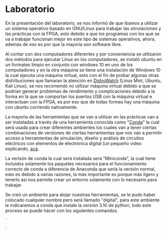 # Laboratorio
En la presentación del laboratorio, se nos informó de que ibamos a utilizar un sistema operativo basado en GNU/Linux para trabajar las simulaciones y las prácticas con la FPGA, esto debido a que los programas con los que se va a trabajar funcionan mejor en este tipo de sistemas operativos, ahora, además de eso es por que la mayoría son software libre.

Al contar con dos computadores diferentes y por conveniencia se utilizaron dos métodos para ejecutar Linux en los computadores, se instaló ubuntu en un formateo limpio en conjunto con windows 10 en uno de los computadores y en la otra máquina se tiene una instalación de Windows 10 la cual ejecuta una máquina virtual, esto con el fin de probar algunas otras distribuciones que llamaran la atención en [DistroWatch](https://distrowatch.com/) (Linux Mint, Ubuntu, Kali Linux), se nos recomendó no utilizar máquina virtual debido a que se podrían generar problemas de rendimiento y complicaciones debido a la forma en la que se comportan los puertos USB con la máquina virtual e interactuan con la FPGA, es por eso que de todas formas hay una máquina con ubuntu corriendo nativamente. 

La mayoría de las herramientas que se van a utilizar en las prácticas van a ser instaladas a través de una herramienta conocida como "[Conda](https://www.anaconda.com/download)" la cual será usada para crear diferentes ambientes los cuales van a tener ciertas combinaciones de versiones de ciertas herramientas que nos van a permitir acceso a herramientas de simulación, diseño y análisis de circuitos eléctricos con elementos de electrónica digital (un pequeño video explicando, [acá](https://freelearning.anaconda.cloud/get-started-with-anaconda/19308).

La verisón de conda la cual será instalada será "Miniconda", la cual tiene incluidos solamente los paquetes necesarios para el funcionamiento correcto de conda a diferencia de Anaconda que sería la versión normal, esto es debido a varias razones, la más importante es porque más ligero y tenerlo así nos permite crear un entorno solamente con lo necesario para trabajar. 

Se creó un ambiente para alojar nuestras herramientas, se le pudo haber colocado cualquier nombre pero será llamado "digital", para este ambiente le indicaremos a conda que instale la versión 3.10 de python, todo este proceso se puede hacer con los siguientes comandos.

`

`
